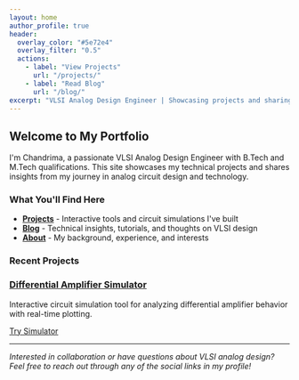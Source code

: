 ```yaml
---
layout: home
author_profile: true
header:
  overlay_color: "#5e72e4"
  overlay_filter: "0.5"
  actions:
    - label: "View Projects"
      url: "/projects/"
    - label: "Read Blog"
      url: "/blog/"
excerpt: "VLSI Analog Design Engineer | Showcasing projects and sharing insights in circuit design and technology"
---
```


## Welcome to My Portfolio

I'm Chandrima, a passionate VLSI Analog Design Engineer with B.Tech and M.Tech qualifications. This site showcases my technical projects and shares insights from my journey in analog circuit design and technology.

### What You'll Find Here

- **[Projects](/projects/)** - Interactive tools and circuit simulations I've built
- **[Blog](/blog/)** - Technical insights, tutorials, and thoughts on VLSI design
- **[About](/about/)** - My background, experience, and interests

### Recent Projects

<div class="feature__wrapper">
  <div class="feature__item">
    <div class="archive__item">
      <div class="archive__item-teaser">
        <a href="/chandrima2108/diff-amp-sim/">
          <i class="fas fa-microchip fa-3x" style="color: #4CAF50;"></i>
        </a>
      </div>
      <div class="archive__item-body">
        <h3 class="archive__item-title">
          <a href="/chandrima2108/diff-amp-sim/">Differential Amplifier Simulator</a>
        </h3>
        <div class="archive__item-excerpt">
          Interactive circuit simulation tool for analyzing differential amplifier behavior with real-time plotting.
        </div>
        <p><a href="/chandrima2108/diff-amp-sim/" class="btn btn--primary">Try Simulator</a></p>
      </div>
    </div>
  </div>
</div>

---

*Interested in collaboration or have questions about VLSI analog design? Feel free to reach out through any of the social links in my profile!*